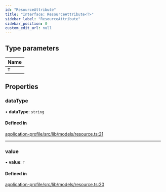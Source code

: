 ```yaml
---
id: "ResourceAttribute"
title: "Interface: ResourceAttribute<T>"
sidebar_label: "ResourceAttribute"
sidebar_position: 0
custom_edit_url: null
---
```


## Type parameters

| Name |
| :------ |
| `T` |

## Properties

### dataType

• **dataType**: `string`

#### Defined in

[application-profile/src/lib/models/resource.ts:21](https://github.com/cognizone/ng-cognizone/blob/0401c67/libs/application-profile/src/lib/models/resource.ts#L21)

___

### value

• **value**: `T`

#### Defined in

[application-profile/src/lib/models/resource.ts:20](https://github.com/cognizone/ng-cognizone/blob/0401c67/libs/application-profile/src/lib/models/resource.ts#L20)
